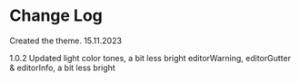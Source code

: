 # Change Log

Created the theme. 15.11.2023

1.0.2
Updated light color tones, a bit less bright
editorWarning, editorGutter & editorInfo, a bit less bright
